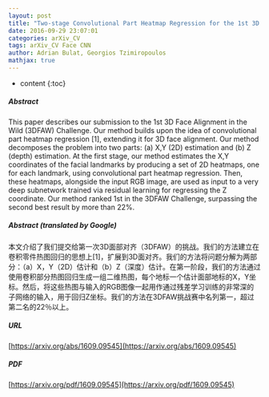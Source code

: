 ```yaml
---
layout: post
title: "Two-stage Convolutional Part Heatmap Regression for the 1st 3D Face Alignment in the Wild Challenge"
date: 2016-09-29 23:07:01
categories: arXiv_CV
tags: arXiv_CV Face CNN
author: Adrian Bulat, Georgios Tzimiropoulos
mathjax: true
---
```


* content
{:toc}

##### Abstract
This paper describes our submission to the 1st 3D Face Alignment in the Wild (3DFAW) Challenge. Our method builds upon the idea of convolutional part heatmap regression [1], extending it for 3D face alignment. Our method decomposes the problem into two parts: (a) X,Y (2D) estimation and (b) Z (depth) estimation. At the first stage, our method estimates the X,Y coordinates of the facial landmarks by producing a set of 2D heatmaps, one for each landmark, using convolutional part heatmap regression. Then, these heatmaps, alongside the input RGB image, are used as input to a very deep subnetwork trained via residual learning for regressing the Z coordinate. Our method ranked 1st in the 3DFAW Challenge, surpassing the second best result by more than 22%.

##### Abstract (translated by Google)
本文介绍了我们提交给第一次3D面部对齐（3DFAW）的挑战。我们的方法建立在卷积零件热图回归的思想上[1]，扩展到3D面对齐。我们的方法将问题分解为两部分：（a）X，Y（2D）估计和（b）Z（深度）估计。在第一阶段，我们的方法通过使用卷积部分热图回归生成一组二维热图，每个地标一个估计面部地标的X，Y坐标。然后，将这些热图与输入的RGB图像一起用作通过残差学习训练的非常深的子网络的输入，用于回归Z坐标。我们的方法在3DFAW挑战赛中名列第一，超过第二名的22％以上。

##### URL
[https://arxiv.org/abs/1609.09545](https://arxiv.org/abs/1609.09545)

##### PDF
[https://arxiv.org/pdf/1609.09545](https://arxiv.org/pdf/1609.09545)

